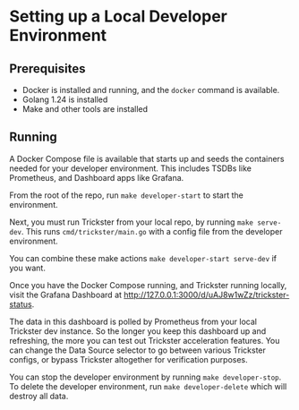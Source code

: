 # Setting up a Local Developer Environment

## Prerequisites

* Docker is installed and running, and the `docker` command is available.
* Golang 1.24 is installed
* Make and other tools are installed

## Running

A Docker Compose file is available that starts up and seeds the containers needed
for your developer environment. This includes TSDBs like Prometheus, and Dashboard
apps like Grafana.

From the root of the repo, run `make developer-start` to start the environment.

Next, you must run Trickster from your local repo, by running `make serve-dev`.
This runs `cmd/trickster/main.go` with a config file from the developer environment.

You can combine these make actions `make developer-start serve-dev` if you want.

Once you have the Docker Compose running, and Trickster running locally, visit
the Grafana Dashboard at <http://127.0.0.1:3000/d/uAJ8w1wZz/trickster-status>.

The data in this dashboard is polled by Prometheus from your local Trickster
dev instance. So the longer you keep this dashboard up and refreshing, the more
you can test out Trickster acceleration features. You can change the Data Source
selector to go between various Trickster configs, or bypass Trickster altogether
for verification purposes.

You can stop the developer environment by running `make developer-stop`. To
delete the developer environment, run `make developer-delete` which will destroy
all data.
